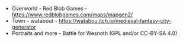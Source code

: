 * Overworld - Red Blob Games - https://www.redblobgames.com/maps/mapgen2/
* Town - watabout - https://watabou.itch.io/medieval-fantasy-city-generator
* Portraits and more - Battle for Wesnoth (GPL and/or CC-BY-SA 4.0)